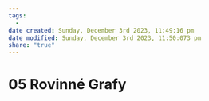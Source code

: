 ```yaml
---
tags:
  - 
date created: Sunday, December 3rd 2023, 11:49:16 pm
date modified: Sunday, December 3rd 2023, 11:50:073 pm
share: "true"
---
```


# 05 Rovinné Grafy